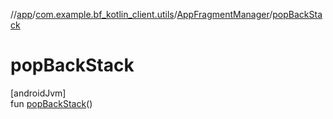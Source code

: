 //[app](../../../index.md)/[com.example.bf_kotlin_client.utils](../index.md)/[AppFragmentManager](index.md)/[popBackStack](pop-back-stack.md)

# popBackStack

[androidJvm]\
fun [popBackStack](pop-back-stack.md)()
